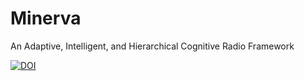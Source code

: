# Minerva
An Adaptive, Intelligent, and Hierarchical Cognitive Radio Framework

[![DOI](https://zenodo.org/badge/224508317.svg)](https://zenodo.org/badge/latestdoi/224508317)
